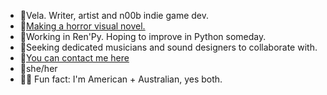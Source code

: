 - 🐍Vela. Writer, artist and n00b indie game dev.
- 🔪[Making a horror visual novel.](https://moondisorder.com/portfolio/rubbleandrust/)
- 📝Working in Ren'Py. Hoping to improve in Python someday. 
- 🐙Seeking dedicated musicians and sound designers to collaborate with.
- 📧[You can contact me here](https://moondisorder.com/contact/)
- 🥀she/her
- 🦘🦌 Fun fact: I'm American + Australian, yes both.
